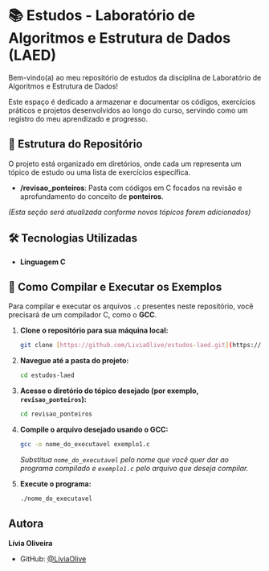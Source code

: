 # 📚 Estudos - Laboratório de Algoritmos e Estrutura de Dados (LAED)

Bem-vindo(a) ao meu repositório de estudos da disciplina de Laboratório de Algoritmos e Estrutura de Dados!

Este espaço é dedicado a armazenar e documentar os códigos, exercícios práticos e projetos desenvolvidos ao longo do curso, servindo como um registro do meu aprendizado e progresso.

## 📂 Estrutura do Repositório

O projeto está organizado em diretórios, onde cada um representa um tópico de estudo ou uma lista de exercícios específica.

-   **/revisao_ponteiros**: Pasta com códigos em C focados na revisão e aprofundamento do conceito de **ponteiros**.

*(Esta seção será atualizada conforme novos tópicos forem adicionados)*

## 🛠️ Tecnologias Utilizadas

-   **Linguagem C**

## 🚀 Como Compilar e Executar os Exemplos

Para compilar e executar os arquivos `.c` presentes neste repositório, você precisará de um compilador C, como o **GCC**.

1.  **Clone o repositório para sua máquina local:**
    ```bash
    git clone [https://github.com/LiviaOlive/estudos-laed.git](https://github.com/LiviaOlive/estudos-laed.git)
    ```

2.  **Navegue até a pasta do projeto:**
    ```bash
    cd estudos-laed
    ```

3.  **Acesse o diretório do tópico desejado (por exemplo, `revisao_ponteiros`):**
    ```bash
    cd revisao_ponteiros
    ```

4.  **Compile o arquivo desejado usando o GCC:**
    ```bash
    gcc -o nome_do_executavel exemplo1.c
    ```
    *Substitua `nome_do_executavel` pelo nome que você quer dar ao programa compilado e `exemplo1.c` pelo arquivo que deseja compilar.*

5.  **Execute o programa:**
    ```bash
    ./nome_do_executavel
    ```

## Autora

**Lívia Oliveira**

-   GitHub: [@LiviaOlive](https://github.com/LiviaOlive)